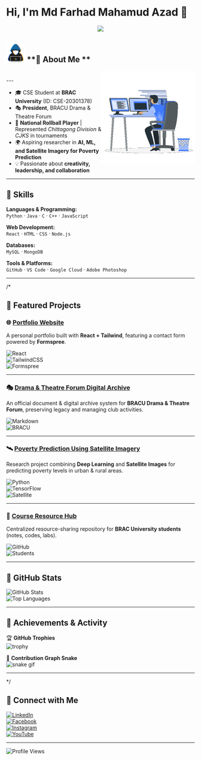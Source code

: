 # Hi, I'm Md Farhad Mahamud Azad 👋  

<p align="center">
  <a href="https://github.com/DenverCoder1/readme-typing-svg"><img src="https://readme-typing-svg.herokuapp.com?font=Time+New+Roman&color=cyan&size=25&center=true&vCenter=true&width=600&height=100&lines=Assalamu+O+Alaikum+Warahmatullah;"></a>
</p>

## <picture><img src = "https://github.com/mfarhadma/mfarhadma/blob/main/gif/about_me.gif" width = 50px></picture> **🔹 About Me **

<picture> <img align="right" src="https://github.com/mfarhadma/mfarhadma/blob/main/gif/Right_Side.gif" width = 250px></picture>

<br>
---

- 🎓 CSE Student at **BRAC University** (ID: CSE-20301378)  
- 🎭 **President**, BRACU Drama & Theatre Forum  
- 🏑 **National Rollball Player** | Represented *Chittagong Division* & *CJKS* in tournaments  
- 🌍 Aspiring researcher in **AI, ML, and Satellite Imagery for Poverty Prediction**  
- 💡 Passionate about **creativity, leadership, and collaboration**  

---

## 🔹 Skills  

**Languages & Programming:**  
`Python` · `Java` · `C` · `C++` · `JavaScript`  

**Web Development:**  
`React` · `HTML` · `CSS` · `Node.js`  

**Databases:**  
`MySQL` · `MongoDB`  

**Tools & Platforms:**  
`GitHub` · `VS Code` · `Google Cloud` · `Adobe Photoshop`  

---
/*
## 🔹 Featured Projects  

### 🌐 [Portfolio Website](https://github.com/farhad-azad/portfolio)  
A personal portfolio built with **React + Tailwind**, featuring a contact form powered by **Formspree**.  

![React](https://img.shields.io/badge/React-20232A?style=for-the-badge&logo=react&logoColor=61DAFB)  
![TailwindCSS](https://img.shields.io/badge/Tailwind_CSS-38B2AC?style=for-the-badge&logo=tailwind-css&logoColor=white)  
![Formspree](https://img.shields.io/badge/Formspree-FF4B2B?style=for-the-badge&logoColor=white)  

---

### 🎭 [Drama & Theatre Forum Digital Archive](https://github.com/farhad-azad/budtf-archive)  
An official document & digital archive system for **BRACU Drama & Theatre Forum**, preserving legacy and managing club activities.  

![Markdown](https://img.shields.io/badge/Markdown-000000?style=for-the-badge&logo=markdown&logoColor=white)  
![BRACU](https://img.shields.io/badge/BRACU-Drama%20Forum-blueviolet?style=for-the-badge)  

---

### 🛰 [Poverty Prediction Using Satellite Imagery](https://github.com/farhad-azad/poverty-prediction-ml)  
Research project combining **Deep Learning** and **Satellite Images** for predicting poverty levels in urban & rural areas.  

![Python](https://img.shields.io/badge/Python-3776AB?style=for-the-badge&logo=python&logoColor=white)  
![TensorFlow](https://img.shields.io/badge/TensorFlow-FF6F00?style=for-the-badge&logo=tensorflow&logoColor=white)  
![Satellite](https://img.shields.io/badge/Satellite_Imagery-2C3E50?style=for-the-badge)  

---

### 📘 [Course Resource Hub](https://github.com/farhad-azad/bracu-course-resource)  
Centralized resource-sharing repository for **BRAC University students** (notes, codes, labs).  

![GitHub](https://img.shields.io/badge/GitHub-181717?style=for-the-badge&logo=github&logoColor=white)  
![Students](https://img.shields.io/badge/BRACU-Students-brightgreen?style=for-the-badge)  

---

## 🔹 GitHub Stats  

![GitHub Stats](https://github-readme-stats.vercel.app/api?username=farhad-azad&show_icons=true&theme=tokyonight)  
![Top Languages](https://github-readme-stats.vercel.app/api/top-langs/?username=farhad-azad&layout=compact&theme=tokyonight)  

---

## 🔹 Achievements & Activity  

🏆 **GitHub Trophies**  
![trophy](https://github-profile-trophy.vercel.app/?username=farhad-azad&theme=onedark&row=1&column=6)  

🐍 **Contribution Graph Snake**  
![snake gif](https://github.com/farhad-azad/farhad-azad/blob/output/github-contribution-grid-snake.gif)  

---
*/
## 🔹 Connect with Me  

[![LinkedIn](https://img.shields.io/badge/LinkedIn-blue?logo=linkedin&logoColor=white)](your-linkedin-url)  
[![Facebook](https://img.shields.io/badge/Facebook-1877F2?logo=facebook&logoColor=white)](your-fb-url)  
[![Instagram](https://img.shields.io/badge/Instagram-E4405F?logo=instagram&logoColor=white)](your-insta-url)  
[![YouTube](https://img.shields.io/badge/YouTube-FF0000?logo=youtube&logoColor=white)](your-youtube-url)  

---

![Profile Views](https://komarev.com/ghpvc/?username=farhad-azad)
